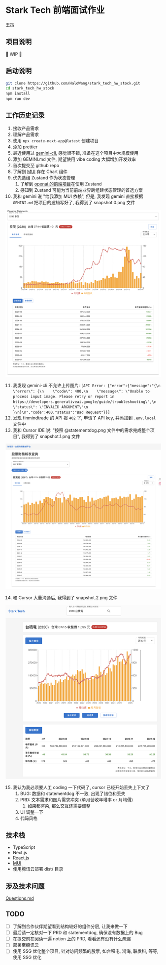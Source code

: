 # Stark Tech 前端面试作业

王策

## 项目说明

🚧 WIP 🚧

## 启动说明

```bash
git clone https://github.com/HaloWang/stark_tech_hw_stock.git
cd stark_tech_hw_stock
npm install
npm run dev
```

## 工作历史记录

1. 接收产品需求
2. 理解产品需求
3. 使用 `npx create-next-app@latest` 创建项目
4. 添加 prettier
5. 最近使用过 [gemini-cli](https://github.com/google-gemini/gemini-cli), 感觉很不错, 准备在这个项目中大规模使用
6. 添加 GEMINI.md 文件, 期望使用 vibe coding 大幅增加开发效率
7. 首次提交至 github repo
8. 了解到 [MUI](https://mui.com/) 存在 Chart 组件
9. 优先选组 Zustand 作为状态管理
   1. 了解到 [openai 的前端项目](https://github.com/openai/openai-fm)在使用 Zustand
   2. 感知到 Zustand 可能为当前前端业界跨组建状态管理的首选方案
10. 我和 gemini 说 "给我添加 MUI 依赖", 但是, 我发现 gemini 直接根据 `GEMINI.md` 把项目的逻辑写好了, 我得到了 snapshot.0.png 文件

![snapshot.0.png](./snapshots/snapshot.0.png)

11. 我发现 gemini-cli 不允许上传图片: `[API Error: {"error":{"message":"{\n  \"error\": {\n    \"code\": 400,\n    \"message\": \"Unable to process input image. Please retry or report in
https://developers.generativeai.google/guide/troubleshooting\",\n    \"status\": \"INVALID_ARGUMENT\"\n  }\n}\n","code":400,"status":"Bad Request"}}]`
12. 发现 finmindtrade 的 API 报 `402` 了, 申请了 API key, 并添加到 `.env.local` 文件中
13. 我和 Cursor IDE 说: "按照 @statementdog.png 文件中的需求完成整个项目", 我得到了 snapshot.1.png 文件

![snapshot.1.png](./snapshots/snapshot.1.png)

14. 和 Cursor 大量沟通后, 我得到了 snapshot.2.png 文件

![snapshot.2.png](./snapshots/snapshot.2.png)

15. 我认为我必须要人工 coding 一下代码了, cursor 已经开始丢失上下文了
    1.  BUG: 数据和 statementdog 不一致, 出现了错位和丢失
    2.  PRD: 文本需求和图片需求冲突 (单月营收年增率 or 月均價)
        1.  如果都渲染, 那么交互还需要调整
    3.  UI 调整一下
    4.  代码风格

## 技术栈

- TypeScript
- Next.js
- React.js
- [MUI](https://mui.com/)
- 使用腾讯云部署 dist/ 目录

## 涉及技术问题

[Questions.md](./Questions.md)

## TODO

- [ ] 了解到合作伙伴期望看到结构较好的组件分层, 让我来做一下
- [ ] 最后请一定核对一下 PRD 和 statementdog, 确保没有数据上的 Bug
- [ ] 在提交前在阅读一遍 notion 上的 PRD, 看看还有没有什么疏漏
- [ ] 部署至腾讯云
- [ ] 使用 SSG 优化整个项目, 针对访问频繁的股票, 如台积电, 鸿海, 联发科, 等等, 使用 SSG 优化
